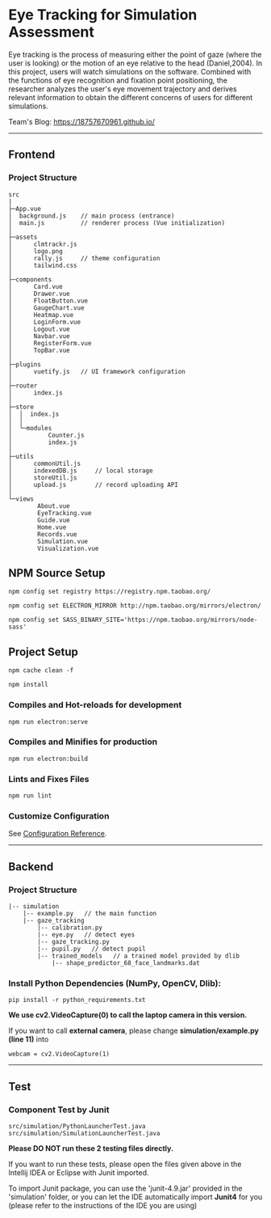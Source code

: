 # Eye Tracking for Simulation Assessment

Eye tracking is the process of measuring either the point of gaze
(where the user is looking) or the motion of an eye relative to the
head (Daniel,2004). In this project, users will watch simulations on
the software. Combined with the functions of eye recognition and
fixation point positioning, the researcher analyzes the user's eye
movement trajectory and derives relevant information to obtain the
different concerns of users for different simulations.

Team's Blog: https://18757670961.github.io/

---

## Frontend

### Project Structure

```
src
|
├─App.vue
│  background.js    // main process (entrance)
│  main.js          // renderer process (Vue initialization)
│
├─assets
│      clmtrackr.js
│      logo.png
│      rally.js     // theme configuration
│      tailwind.css
│
├─components
│      Card.vue
│      Drawer.vue
│      FloatButton.vue
│      GaugeChart.vue
│      Heatmap.vue
│      LoginForm.vue
│      Logout.vue
│      Navbar.vue
│      RegisterForm.vue
│      TopBar.vue
│
├─plugins
│      vuetify.js   // UI framework configuration
│
├─router
│      index.js
│
├─store
│  │  index.js
│  │
│  └─modules
│          Counter.js
│          index.js
│
├─utils
│      commonUtil.js
│      indexedDB.js     // local storage
│      storeUtil.js
│      upload.js        // record uploading API
│
└─views
        About.vue
        EyeTracking.vue
        Guide.vue
        Home.vue
        Records.vue
        Simulation.vue
        Visualization.vue
```

## NPM Source Setup

```
npm config set registry https://registry.npm.taobao.org/

npm config set ELECTRON_MIRROR http://npm.taobao.org/mirrors/electron/

npm config set SASS_BINARY_SITE='https://npm.taobao.org/mirrors/node-sass'
```

## Project Setup

```
npm cache clean -f

npm install
```

### Compiles and Hot-reloads for development

```
npm run electron:serve
```

### Compiles and Minifies for production

```
npm run electron:build
```

### Lints and Fixes Files

```
npm run lint
```

### Customize Configuration

See [Configuration Reference](https://cli.vuejs.org/config/).

---

## Backend

### Project Structure

```
|-- simulation
    |-- example.py   // the main function
    |-- gaze_tracking
        |-- calibration.py
        |-- eye.py   // detect eyes
        |-- gaze_tracking.py   
        |-- pupil.py   // detect pupil
        |-- trained_models   // a trained model provided by dlib
            |-- shape_predictor_68_face_landmarks.dat

```

### Install Python Dependencies (NumPy, OpenCV, Dlib):

```
pip install -r python_requirements.txt
```

**We use cv2.VideoCapture(0) to call the laptop camera in this version.**

If you want to call **external camera**, please change **simulation/example.py (line 11)** into 
```
webcam = cv2.VideoCapture(1)
```

---

## Test
### Component Test by Junit
```
src/simulation/PythonLauncherTest.java
src/simulation/SimulationLauncherTest.java
```
**Please DO NOT run these 2 testing files directly.**

If you want to run these tests, please open the files given above in the Intellij IDEA or Eclipse with Junit imported.

To import Junit package, you can use the 'junit-4.9.jar' provided in the 'simulation' folder, or you can let the IDE automatically import **Junit4** for you (please refer to the instructions of the IDE you are using)
